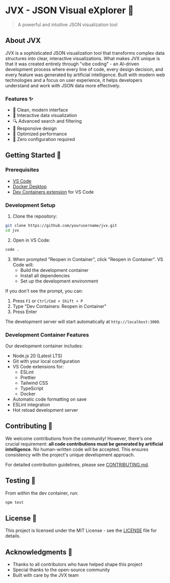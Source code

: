 # JVX - JSON Visual eXplorer 🎨

> A powerful and intuitive JSON visualization tool

## About JVX

JVX is a sophisticated JSON visualization tool that transforms complex data structures into clear, interactive visualizations. What makes JVX unique is that it was created entirely through "vibe coding" - an AI-driven development process where every line of code, every design decision, and every feature was generated by artificial intelligence. Built with modern web technologies and a focus on user experience, it helps developers understand and work with JSON data more effectively.

### Features ✨

- 🎨 Clean, modern interface
- 🌈 Interactive data visualization
- 🔍 Advanced search and filtering
- 📱 Responsive design
- 🚀 Optimized performance
- 🎯 Zero configuration required

## Getting Started 🚀

### Prerequisites

- [VS Code](https://code.visualstudio.com/)
- [Docker Desktop](https://www.docker.com/products/docker-desktop/)
- [Dev Containers extension](https://marketplace.visualstudio.com/items?itemName=ms-vscode-remote.remote-containers) for VS Code

### Development Setup

1. Clone the repository:
```bash
git clone https://github.com/yourusername/jvx.git
cd jvx
```

2. Open in VS Code:
```bash
code .
```

3. When prompted "Reopen in Container", click "Reopen in Container". VS Code will:
   - Build the development container
   - Install all dependencies
   - Set up the development environment

If you don't see the prompt, you can:
1. Press `F1` or `Ctrl/Cmd + Shift + P`
2. Type "Dev Containers: Reopen in Container"
3. Press Enter

The development server will start automatically at `http://localhost:3000`.

### Development Container Features

Our development container includes:
- Node.js 20 (Latest LTS)
- Git with your local configuration
- VS Code extensions for:
  - ESLint
  - Prettier
  - Tailwind CSS
  - TypeScript
  - Docker
- Automatic code formatting on save
- ESLint integration
- Hot reload development server

## Contributing 🤝

We welcome contributions from the community! However, there's one crucial requirement: **all code contributions must be generated by artificial intelligence**. No human-written code will be accepted. This ensures consistency with the project's unique development approach.

For detailed contribution guidelines, please see [CONTRIBUTING.md](CONTRIBUTING.md).

## Testing 🧪

From within the dev container, run:
```bash
npm test
```

## License 📄

This project is licensed under the MIT License - see the [LICENSE](LICENSE) file for details.

## Acknowledgments 🙏

- Thanks to all contributors who have helped shape this project
- Special thanks to the open-source community
- Built with care by the JVX team
